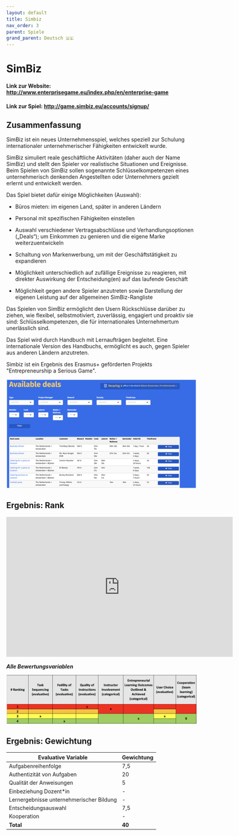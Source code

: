 ```yaml
---
layout: default
title: Simbiz
nav_order: 3
parent: Spiele
grand_parent: Deutsch 🇩🇪
---
```


# SimBiz

#### Link zur Website: http://www.enterprisegame.eu/index.php/en/enterprise-game

#### Link zur Spiel: http://game.simbiz.eu/accounts/signup/

## Zusammenfassung

SimBiz ist ein neues Unternehmensspiel, welches speziell zur Schulung internationaler unternehmerischer Fähigkeiten entwickelt wurde.

SimBiz simuliert reale geschäftliche Aktivitäten (daher auch der Name SimBiz) und stellt den Spieler vor realistische Situationen und Ereignisse. Beim Spielen von SimBiz sollen sogenannte Schlüsselkompetenzen eines unternehmerisch denkenden Angestellten oder Unternehmers gezielt erlernt und entwickelt werden.

Das Spiel bietet dafür einige Möglichkeiten (Auswahl):

- Büros mieten: im eigenen Land, später in anderen Ländern

- Personal mit spezifischen Fähigkeiten einstellen

- Auswahl verschiedener Vertragsabschlüsse und Verhandlungsoptionen („Deals“); um Einkommen zu genieren und die eigene Marke weiterzuentwickeln

- Schaltung von Markenwerbung, um mit der Geschäftstätigkeit zu expandieren

- Möglichkeit unterschiedlich auf zufällige Ereignisse zu reagieren, mit direkter Auswirkung der Entscheidung(en) auf das laufende Geschäft 

-  Möglichkeit gegen andere Spieler anzutreten sowie Darstellung der eigenen Leistung auf der allgemeinen SimBiz-Rangliste


Das Spielen von SimBiz ermöglicht den Usern Rückschlüsse darüber zu ziehen, wie  flexibel, selbstmotiviert, zuverlässig, engagiert und proaktiv sie sind: Schlüsselkompetenzen, die für internationales Unternehmertum unerlässlich sind.

Das Spiel wird durch Handbuch mit Lernaufträgen begleitet. Eine internationale Version des Handbuchs, ermöglicht es auch, gegen Spieler aus anderen Ländern anzutreten.

Simbiz ist ein Ergebnis des Erasmus+ geförderten Projekts "Entrepreneurship a Serious Game".

![Image of Simbiz](../assets/Simbiz.jpg)

## Ergebnis: Rank

<iframe width="600" height="371" seamless frameborder="0" scrolling="no" src="https://docs.google.com/spreadsheets/d/e/2PACX-1vRQeSSNa-R2e3TA_gbRtNTG3-69Q0TsvFACQQct_vCGbwvci6NYCB5iWdA0Nlzw5RUHCZdxqINldR5G/pubchart?oid=1028227620&amp;format=interactive"></iframe>

**_Alle Bewertungsvariablen_**

![Image of bizebee](../assets/simbizscore.png)

## Ergebnis: Gewichtung

| **Evaluative Variable**               | **Gewichtung** |
| ------------------------------------- | ---------- |
| Aufgabenreihenfolge                   | 7,5        |
| Authentizität von Aufgaben            | 20         |
| Qualität der Anweisungen              | 5          |
| Einbeziehung Dozent*in                | \-         |
| Lernergebnisse unternehmerischer Bildung | \-         |
| Entscheidungsauswahl                  | 7,5        |
| Kooperation                           | \-         |
| **Total**                             | **40**     |
